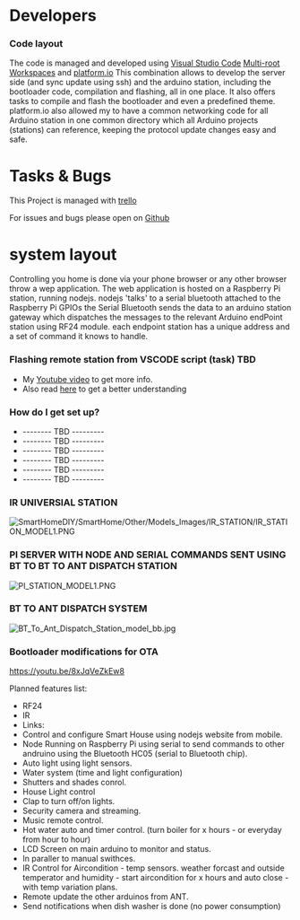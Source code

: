 # Developers


### Code layout ###

The code is managed and developed using [Visual Studio Code](https://code.visualstudio.com/) [Multi-root Workspaces](https://code.visualstudio.com/docs/editor/multi-root-workspaces) and [platform.io](https://platformio.org/)
This combination allows to develop the server side (and sync update using ssh) and the arduino station, including the bootloader code, compilation and flashing, all in one place.
It also offers tasks to compile and flash the bootloader and even a predefined theme.
platform.io also allowed my to have a common networking code for all Arduino station in one common directory which all Arduino projects (stations) can reference, keeping the protocol update changes easy and safe.

# Tasks & Bugs

This Project is managed with [trello](https://trello.com/b/8ODwVl67/diy-smart-home)

For issues and bugs please open on [Github](https://github.com/benchuk/SmartHomeDIY/issues)

# system layout

Controlling you home is done via your phone browser or any other browser throw a wep application.
The web application is hosted on a Raspberry Pi station, running nodejs.
nodejs 'talks' to a serial bluetooth attached to the Raspberry Pi GPIOs
the Serial Bluetooth sends the data to an arduino station gateway which dispatches the messages to
the relevant Arduino endPoint station using RF24 module.
each endpoint station has a unique address and a set of command it knows to handle.

### Flashing remote station from VSCODE script (task) TBD ###

* My [Youtube video](https://youtu.be/8xJqVeZkEw8) to get more info.
* Also read [here](https://www.2bitornot2bit.com/blog/arduino-bootloader-with-ota-over-the-air-support-over-nrf24l01) to get a better understanding 



### How do I get set up? ###

* -------- TBD ---------
* -------- TBD ---------
* -------- TBD ---------
* -------- TBD ---------
* -------- TBD ---------
* -------- TBD ---------



### IR UNIVERSIAL STATION ###
![SmartHomeDIY/SmartHome/Other/Models_Images/IR_STATION/IR_STATION_MODEL1.PNG](/SmartHome/Other/Models_Images/IR_STATION/IR_STATION_MODEL1.PNG)

### PI SERVER WITH NODE AND SERIAL COMMANDS SENT USING BT TO BT TO ANT DISPATCH STATION ###
![PI_STATION_MODEL1.PNG](https://bitbucket.org/repo/86Rb8B/images/3356847782-PI_STATION_MODEL1.PNG)

### BT TO ANT DISPATCH SYSTEM ###
![BT_To_Ant_Dispatch_Station_model_bb.jpg](https://bitbucket.org/repo/86Rb8B/images/3146339184-BT_To_Ant_Dispatch_Station_model_bb.jpg)

### Bootloader modifications for OTA
https://youtu.be/8xJqVeZkEw8


Planned features list:

* RF24
* IR
* Links:
* Control and configure Smart House using nodejs website from mobile.
* Node Running on Raspberry Pi using serial to send commands to other andruino using the Bluetooth HC05 (serial to Bluetooth chip).
* Auto light using light sensors.
* Water system (time and light configuration)
* Shutters and shades conrol.
* House Light control
* Clap to turn off/on lights.
* Security camera and streaming.
* Music remote control.
* Hot water auto and timer control. (turn boiler for x hours - or everyday from hour to hour)
* LCD Screen on main arduino to monitor and status.
* In paraller to manual swithces.
* IR Control for Aircondition - temp sensors. weather forcast and outside temperator and humidity - start aircondition for x hours and auto close - with temp variation plans.
* Remote update the other arduinos from ANT.
* Send notifications when dish washer is done (no power consumption)